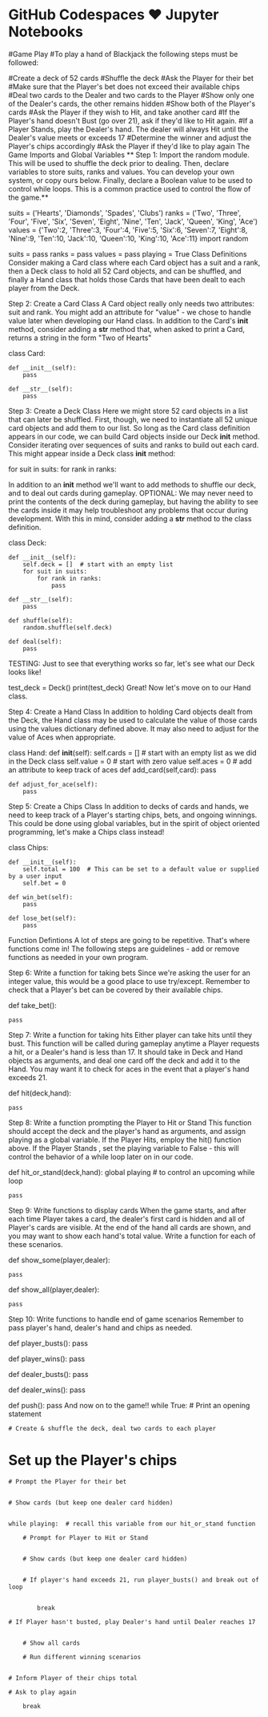 # GitHub Codespaces ♥️ Jupyter Notebooks

#Game Play
#To play a hand of Blackjack the following steps must be followed:

#Create a deck of 52 cards
#Shuffle the deck
#Ask the Player for their bet
#Make sure that the Player's bet does not exceed their available chips
#Deal two cards to the Dealer and two cards to the Player
#Show only one of the Dealer's cards, the other remains hidden
#Show both of the Player's cards
#Ask the Player if they wish to Hit, and take another card
#If the Player's hand doesn't Bust (go over 21), ask if they'd like to Hit again.
#If a Player Stands, play the Dealer's hand. The dealer will always Hit until the Dealer's value meets or exceeds 17
#Determine the winner and adjust the Player's chips accordingly
#Ask the Player if they'd like to play again
The Game
Imports and Global Variables
** Step 1: Import the random module. This will be used to shuffle the deck prior to dealing. Then, declare variables to store suits, ranks and values. You can develop your own system, or copy ours below. Finally, declare a Boolean value to be used to control while loops. This is a common practice used to control the flow of the game.**

suits = ('Hearts', 'Diamonds', 'Spades', 'Clubs')
ranks = ('Two', 'Three', 'Four', 'Five', 'Six', 'Seven', 'Eight', 'Nine', 'Ten', 'Jack', 'Queen', 'King', 'Ace')
values = {'Two':2, 'Three':3, 'Four':4, 'Five':5, 'Six':6, 'Seven':7, 'Eight':8, 'Nine':9, 'Ten':10, 'Jack':10,
         'Queen':10, 'King':10, 'Ace':11}
import random

suits = pass
ranks = pass
values = pass
playing = True
Class Definitions
Consider making a Card class where each Card object has a suit and a rank, then a Deck class to hold all 52 Card objects, and can be shuffled, and finally a Hand class that holds those Cards that have been dealt to each player from the Deck.

Step 2: Create a Card Class
A Card object really only needs two attributes: suit and rank. You might add an attribute for "value" - we chose to handle value later when developing our Hand class.
In addition to the Card's __init__ method, consider adding a __str__ method
that, when asked to print a Card, returns a string in the form "Two of Hearts"

class Card:
    
    def __init__(self):
        pass
    
    def __str__(self):
        pass
Step 3: Create a Deck Class
Here we might store 52 card objects in a list that can later be shuffled. First, though, we need to instantiate all 52 unique card objects and add them to our list. So long as the Card class definition appears in our code, we can build Card objects inside our Deck __init__ method. Consider iterating over sequences of suits and ranks to build out each card. This might appear inside a Deck class __init__ method:

for suit in suits:
    for rank in ranks:

In addition to an __init__ method we'll want to add methods to shuffle our deck, and to deal out cards during gameplay.
OPTIONAL: We may never need to print the contents of the deck during gameplay, but having the ability to see the cards inside it may help troubleshoot any problems that occur during development. With this in mind, consider adding a __str__ method to the class definition.

class Deck:
    
    def __init__(self):
        self.deck = []  # start with an empty list
        for suit in suits:
            for rank in ranks:
                pass
    
    def __str__(self):
        pass

    def shuffle(self):
        random.shuffle(self.deck)
        
    def deal(self):
        pass
TESTING: Just to see that everything works so far, let's see what our Deck looks like!

test_deck = Deck()
print(test_deck)
Great! Now let's move on to our Hand class.

Step 4: Create a Hand Class
In addition to holding Card objects dealt from the Deck, the Hand class may be used to calculate the value of those cards using the values dictionary defined above. It may also need to adjust for the value of Aces when appropriate.

class Hand:
    def __init__(self):
        self.cards = []  # start with an empty list as we did in the Deck class
        self.value = 0   # start with zero value
        self.aces = 0    # add an attribute to keep track of aces
     def add_card(self,card):
        pass
    
    def adjust_for_ace(self):
        pass
Step 5: Create a Chips Class
In addition to decks of cards and hands, we need to keep track of a Player's starting chips, bets, and ongoing winnings. This could be done using global variables, but in the spirit of object oriented programming, let's make a Chips class instead!

class Chips:
    
    def __init__(self):
        self.total = 100  # This can be set to a default value or supplied by a user input
        self.bet = 0
        
    def win_bet(self):
        pass
    
    def lose_bet(self):
        pass
Function Defintions
A lot of steps are going to be repetitive. That's where functions come in! The following steps are guidelines - add or remove functions as needed in your own program.

Step 6: Write a function for taking bets
Since we're asking the user for an integer value, this would be a good place to use try/except. Remember to check that a Player's bet can be covered by their available chips.

def take_bet():
    
    pass
Step 7: Write a function for taking hits
Either player can take hits until they bust. This function will be called during gameplay anytime a Player requests a hit, or a Dealer's hand is less than 17. It should take in Deck and Hand objects as arguments, and deal one card off the deck and add it to the Hand. You may want it to check for aces in the event that a player's hand exceeds 21.

def hit(deck,hand):
    
    pass
Step 8: Write a function prompting the Player to Hit or Stand
This function should accept the deck and the player's hand as arguments, and assign playing as a global variable.
If the Player Hits, employ the hit() function above. If the Player Stands
, set the playing variable to False - this will control the behavior of a while loop later on in our code.

def hit_or_stand(deck,hand):
    global playing  # to control an upcoming while loop
    
    pass
Step 9: Write functions to display cards
When the game starts, and after each time Player takes a card, the dealer's first card is hidden and all of Player's cards are visible. At the end of the hand all cards are shown, and you may want to show each hand's total value. Write a function for each of these scenarios.

def show_some(player,dealer):
    
    pass
    
def show_all(player,dealer):
    
    pass
Step 10: Write functions to handle end of game scenarios
Remember to pass player's hand, dealer's hand and chips as needed.

def player_busts():
 pass

def player_wins():
    pass

def dealer_busts():
    pass
    
def dealer_wins():
    pass
    
def push():
    pass
And now on to the game!!
while True:
    # Print an opening statement

    
    # Create & shuffle the deck, deal two cards to each player
 # Set up the Player's chips
    
    
    # Prompt the Player for their bet

    
    # Show cards (but keep one dealer card hidden)

    
    while playing:  # recall this variable from our hit_or_stand function
        
        # Prompt for Player to Hit or Stand
        
        
        # Show cards (but keep one dealer card hidden)
 
        
        # If player's hand exceeds 21, run player_busts() and break out of loop
        

            break

    # If Player hasn't busted, play Dealer's hand until Dealer reaches 17
    
    
        # Show all cards
    
        # Run different winning scenarios
        
    
    # Inform Player of their chips total 
    
    # Ask to play again

        break